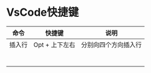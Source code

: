# VsCode快捷键

| 命令   | 快捷键         | 说明                 |
| ------ | -------------- | -------------------- |
| 插入行 | Opt + 上下左右 | 分别向四个方向插入行 |
|        |                |                      |
|        |                |                      |
|        |                |                      |
|        |                |                      |
|        |                |                      |
|        |                |                      |
|        |                |                      |

